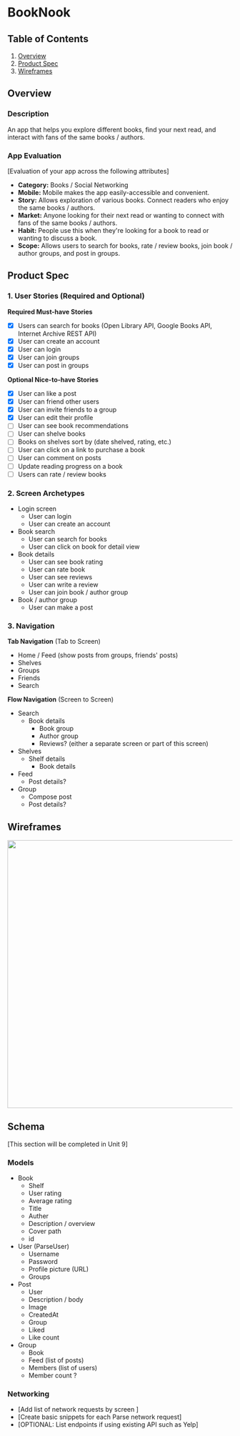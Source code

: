 # BookNook

## Table of Contents
1. [Overview](#Overview)
1. [Product Spec](#Product-Spec)
1. [Wireframes](#Wireframes)
<!--2. [Schema](#Schema)-->

## Overview
### Description
An app that helps you explore different books, find your next read, and interact with fans of the same books / authors.

### App Evaluation
[Evaluation of your app across the following attributes]
- **Category:** Books / Social Networking
- **Mobile:** Mobile makes the app easily-accessible and convenient.
- **Story:** Allows exploration of various books. Connect readers who enjoy the same books / authors.
- **Market:** Anyone looking for their next read or wanting to connect with fans of the same books / authors.
- **Habit:** People use this when they're looking for a book to read or wanting to discuss a book.
- **Scope:** Allows users to search for books, rate / review books, join book / author groups, and post in groups.

## Product Spec

### 1. User Stories (Required and Optional)

**Required Must-have Stories**

- [x] Users can search for books (Open Library API, Google Books API, Internet Archive REST API)
- [x] User can create an account
- [x] User can login
- [x] User can join groups
- [x] User can post in groups

**Optional Nice-to-have Stories**

- [x] User can like a post
- [x] User can friend other users
- [x] User can invite friends to a group
- [x] User can edit their profile
- [ ] User can see book recommendations
- [ ] User can shelve books
- [ ] Books on shelves sort by (date shelved, rating, etc.)
- [ ] User can click on a link to purchase a book
- [ ] User can comment on posts
- [ ] Update reading progress on a book
- [ ] Users can rate / review books

### 2. Screen Archetypes

* Login screen
    * User can login
    * User can create an account
* Book search
    * User can search for books
    * User can click on book for detail view
* Book details
    * User can see book rating
    * User can rate book
    * User can see reviews
    * User can write a review
    * User can join book / author group
* Book / author group
    * User can make a post

### 3. Navigation

**Tab Navigation** (Tab to Screen)

* Home / Feed (show posts from groups, friends' posts)
* Shelves
* Groups
* Friends
* Search

**Flow Navigation** (Screen to Screen)

* Search
    * Book details
        * Book group
        * Author group
        * Reviews? (either a separate screen or part of this screen)
* Shelves
    * Shelf details
        * Book details
* Feed
    * Post details?
* Group
    * Compose post
    * Post details?

## Wireframes
<img src="https://github.com/kxing24/BookNook/raw/master/wireframes.png" width=600>

## Schema
[This section will be completed in Unit 9]
### Models
* Book
    * Shelf
    * User rating
    * Average rating
    * Title
    * Auther
    * Description / overview
    * Cover path
    * id
* User (ParseUser)
    * Username
    * Password
    * Profile picture (URL)
    * Groups
* Post
    * User
    * Description / body
    * Image
    * CreatedAt
    * Group
    * Liked
    * Like count
* Group
    * Book
    * Feed (list of posts)
    * Members (list of users)
    * Member count ?

### Networking
- [Add list of network requests by screen ]
- [Create basic snippets for each Parse network request]
- [OPTIONAL: List endpoints if using existing API such as Yelp]
